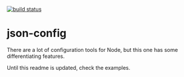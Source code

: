 [![build status](https://secure.travis-ci.org/rawg/config-tool.png)](http://travis-ci.org/rawg/config-tool)
# json-config
There are a lot of configuration tools for Node, but this one has some differentiating features.

Until this readme is updated, check the examples.
